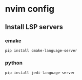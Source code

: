# nvim config

## Install LSP servers

### cmake
```
pip install cmake-language-server
```

### python

```
pip install jedi-language-server
```
